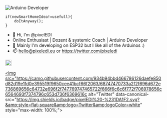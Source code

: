 <!---
        _          _ ______ _____ _____ 
       (_)        | |  ____|  __ \_   _|
  _ __  ___  _____| | |__  | |  | || |  
 | '_ \| \ \/ / _ \ |  __| | |  | || |  
 | |_) | |>  <  __/ | |____| |__| || |_ 
 | .__/|_/_/\_\___|_|______|_____/_____|
 | |                                    
 |_|  

-->

![Arduino](https://img.shields.io/badge/Arduino-00979D?style=for-the-badge&logo=Arduino&logoColor=white) Developer

```
if(newSmartHomeIdea!=usefull){
    doItAnyway();
}
```

- 👋 Hi, I’m @pixelEDI
- Online Enthusiast | Dozent & systemic Coach | Arduino Developer
- 👀 Mainly I'm developing on ESP32 but I like all of the Arduinos :)
- 📫 hello@pixeledi.eu or https://twitter.com/pixeledi

<a href="https://ko-fi.com/H2H6CJJV6" rel="nofollow"><img src="https://ko-fi.com/img/githubbutton_sm.svg" height="20" style="max-width: 100%;"></a>

<a href="https://twitter.com/pixeledi" rel="nofollow"><img src="https://camo.githubusercontent.com/934b94bbd466786126daefe850d82d19e1fd0e395519f9650cee41bcf66f2063/68747470733a2f2f696d672e736869656c64732e696f2f747769747465722f666f6c6c6f772f706978656c6564693f7374796c653d736f6369616c alt="Twitter" data-canonical-src="https://img.shields.io/badge/pixelEDI%20-%231DA1F2.svg?&amp;style=flat-square&amp;logo=Twitter&amp;logoColor=white" style="max-width: 100%;"></a>

<!---
pixelEDI/pixelEDI is a ✨ special ✨ repository because its `README.md` (this file) appears on your GitHub profile.
You can click the Preview link to take a look at your changes.
--->
